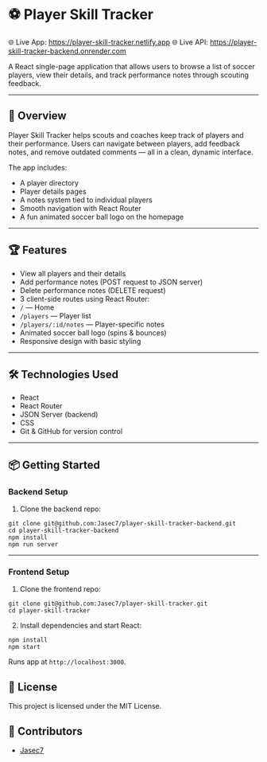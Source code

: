# ⚽ Player Skill Tracker
🌐 Live App: https://player-skill-tracker.netlify.app
🌐 Live API: https://player-skill-tracker-backend.onrender.com

A React single-page application that allows users to browse a list of soccer players, view their details, and track performance notes through scouting feedback.

---

## 🚀 Overview
Player Skill Tracker helps scouts and coaches keep track of players and their performance. Users can navigate between players, add feedback notes, and remove outdated comments — all in a clean, dynamic interface.

The app includes:
- A player directory
- Player details pages
- A notes system tied to individual players
- Smooth navigation with React Router
- A fun animated soccer ball logo on the homepage

---

## 🏆 Features
- View all players and their details  
- Add performance notes (POST request to JSON server)  
- Delete performance notes (DELETE request)  
- 3 client-side routes using React Router:
- `/` — Home
- `/players` — Player list
- `/players/:id/notes` — Player-specific notes  
- Animated soccer ball logo (spins & bounces)  
- Responsive design with basic styling

---

## 🛠 Technologies Used
- React
- React Router
- JSON Server (backend)
- CSS
- Git & GitHub for version control

---

## 📦 Getting Started

### Backend Setup
1. Clone the backend repo:
```
git clone git@github.com:Jasec7/player-skill-tracker-backend.git
cd player-skill-tracker-backend
npm install
npm run server
```
---

### Frontend Setup
1. Clone the frontend repo:
```
git clone git@github.com:Jasec7/player-skill-tracker.git
cd player-skill-tracker
```
2. Install dependencies and start React:
```
npm install
npm start
```
Runs app at `http://localhost:3000`.

## 📄 License
This project is licensed under the MIT License.

## 👥 Contributors
- [Jasec7](https://github.com/Jasec7)
